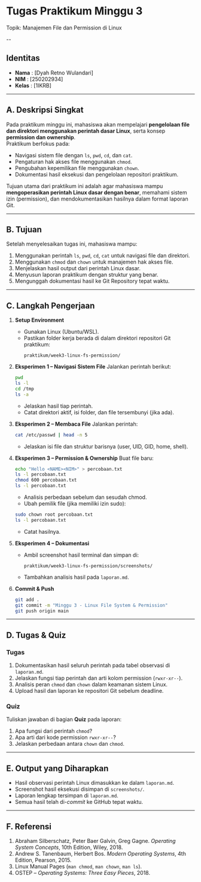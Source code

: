 
# Tugas Praktikum Minggu 3  
Topik: Manajemen File dan Permission di Linux  


--
## Identitas
- **Nama**  : [Dyah Retno Wulandari]  
- **NIM**   : [250202934]  
- **Kelas** : [1IKRB]

---

## A. Deskripsi Singkat
Pada praktikum minggu ini, mahasiswa akan mempelajari **pengelolaan file dan direktori menggunakan perintah dasar Linux**, serta konsep **permission dan ownership**.  
Praktikum berfokus pada:
- Navigasi sistem file dengan `ls`, `pwd`, `cd`, dan `cat`.
- Pengaturan hak akses file menggunakan `chmod`.
- Pengubahan kepemilikan file menggunakan `chown`.
- Dokumentasi hasil eksekusi dan pengelolaan repositori praktikum.

Tujuan utama dari praktikum ini adalah agar mahasiswa mampu **mengoperasikan perintah Linux dasar dengan benar**, memahami sistem izin (permission), dan mendokumentasikan hasilnya dalam format laporan Git.

---

## B. Tujuan
Setelah menyelesaikan tugas ini, mahasiswa mampu:
1. Menggunakan perintah `ls`, `pwd`, `cd`, `cat` untuk navigasi file dan direktori.
2. Menggunakan `chmod` dan `chown` untuk manajemen hak akses file.
3. Menjelaskan hasil output dari perintah Linux dasar.
4. Menyusun laporan praktikum dengan struktur yang benar.
5. Mengunggah dokumentasi hasil ke Git Repository tepat waktu.

---

## C. Langkah Pengerjaan
1. **Setup Environment**
   - Gunakan Linux (Ubuntu/WSL).
   - Pastikan folder kerja berada di dalam direktori repositori Git praktikum:
     ```
     praktikum/week3-linux-fs-permission/
     ```

2. **Eksperimen 1 – Navigasi Sistem File**
   Jalankan perintah berikut:
   ```bash
   pwd
   ls -l
   cd /tmp
   ls -a
   ```
   - Jelaskan hasil tiap perintah.
   - Catat direktori aktif, isi folder, dan file tersembunyi (jika ada).

3. **Eksperimen 2 – Membaca File**
   Jalankan perintah:
   ```bash
   cat /etc/passwd | head -n 5
   ```
   - Jelaskan isi file dan struktur barisnya (user, UID, GID, home, shell).

4. **Eksperimen 3 – Permission & Ownership**
   Buat file baru:
   ```bash
   echo "Hello <NAME><NIM>" > percobaan.txt
   ls -l percobaan.txt
   chmod 600 percobaan.txt
   ls -l percobaan.txt
   ```
   - Analisis perbedaan sebelum dan sesudah chmod.  
   - Ubah pemilik file (jika memiliki izin sudo):
   ```bash
   sudo chown root percobaan.txt
   ls -l percobaan.txt
   ```
   - Catat hasilnya.

5. **Eksperimen 4 – Dokumentasi**
   - Ambil screenshot hasil terminal dan simpan di:
     ```
     praktikum/week3-linux-fs-permission/screenshots/
     ```
   - Tambahkan analisis hasil pada `laporan.md`.

6. **Commit & Push**
   ```bash
   git add .
   git commit -m "Minggu 3 - Linux File System & Permission"
   git push origin main
   ```

---

## D. Tugas & Quiz
### Tugas
1. Dokumentasikan hasil seluruh perintah pada tabel observasi di `laporan.md`.  
2. Jelaskan fungsi tiap perintah dan arti kolom permission (`rwxr-xr--`).  
3. Analisis peran `chmod` dan `chown` dalam keamanan sistem Linux.  
4. Upload hasil dan laporan ke repositori Git sebelum deadline.

### Quiz
Tuliskan jawaban di bagian **Quiz** pada laporan:
1. Apa fungsi dari perintah `chmod`?  
2. Apa arti dari kode permission `rwxr-xr--`?  
3. Jelaskan perbedaan antara `chown` dan `chmod`.  

---

## E. Output yang Diharapkan
- Hasil observasi perintah Linux dimasukkan ke dalam `laporan.md`.  
- Screenshot hasil eksekusi disimpan di `screenshots/`.  
- Laporan lengkap tersimpan di `laporan.md`.  
- Semua hasil telah di-*commit* ke GitHub tepat waktu.  

---

## F. Referensi
1. Abraham Silberschatz, Peter Baer Galvin, Greg Gagne. *Operating System Concepts*, 10th Edition, Wiley, 2018.  
2. Andrew S. Tanenbaum, Herbert Bos. *Modern Operating Systems*, 4th Edition, Pearson, 2015.  
3. Linux Manual Pages (`man chmod`, `man chown`, `man ls`).  
4. OSTEP – *Operating Systems: Three Easy Pieces*, 2018.  
